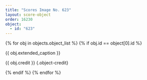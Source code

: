 ```yaml
---
title: "Scores Image No. 623"
layout: score-object
order: 16230
object:
  - id: "623"
---
```


{% for obj in objects.object_list %}
{% if obj.id == object[0].id %}

{{ obj.extended_caption }}

{{ obj.credit }} {.object-credit}

{% endif %}
{% endfor %}
